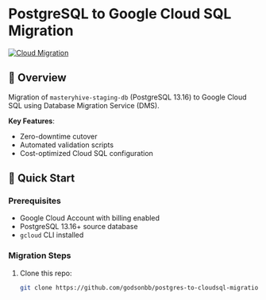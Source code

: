 # PostgreSQL to Google Cloud SQL Migration
[![Cloud Migration](https://img.shields.io/badge/Google_Cloud-Database_Migration-%234285F4?logo=google-cloud)](https://cloud.google.com/database-migration)

## 📌 Overview
Migration of `masteryhive-staging-db` (PostgreSQL 13.16) to Google Cloud SQL using Database Migration Service (DMS).

**Key Features**:
- Zero-downtime cutover
- Automated validation scripts
- Cost-optimized Cloud SQL configuration

## 🚀 Quick Start
### Prerequisites
- Google Cloud Account with billing enabled
- PostgreSQL 13.16+ source database
- `gcloud` CLI installed

### Migration Steps
1. Clone this repo:
   ```bash
   git clone https://github.com/godsonbb/postgres-to-cloudsql-migration.git
